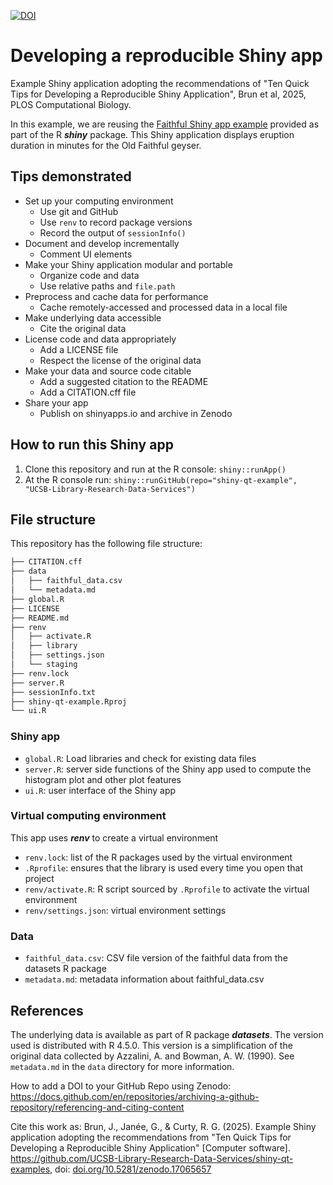 

[![DOI](https://zenodo.org/badge/DOI/10.5281/zenodo.17065657.svg)](https://doi.org/10.5281/zenodo.17065657)



# Developing a reproducible Shiny app

Example Shiny application adopting the recommendations of "Ten Quick Tips for Developing a Reproducible Shiny Application", Brun et al, 2025, PLOS Computational Biology.

In this example, we are reusing the [Faithful Shiny app example](https://shiny.posit.co/r/gallery/start-simple/faithful/) provided as part of the R ***shiny*** package. This Shiny application displays eruption duration in minutes for the Old Faithful geyser.

## Tips demonstrated

-   Set up your computing environment
    -   Use git and GitHub
    -   Use `renv` to record package versions
    -   Record the output of `sessionInfo()`
-   Document and develop incrementally
    -   Comment UI elements
-   Make your Shiny application modular and portable
    -   Organize code and data
    -   Use relative paths and `file.path`
-   Preprocess and cache data for performance
    -   Cache remotely-accessed and processed data in a local file
-   Make underlying data accessible
    -   Cite the original data
-   License code and data appropriately
    -   Add a LICENSE file
    -   Respect the license of the original data
-   Make your data and source code citable
    -   Add a suggested citation to the README
    -   Add a CITATION.cff file
-   Share your app
    -   Publish on shinyapps.io and archive in Zenodo
    
## How to run this Shiny app

1. Clone this repository and run at the R console: `shiny::runApp()`
2. At the R console run: `shiny::runGitHub(repo="shiny-qt-example", "UCSB-Library-Research-Data-Services")`

## File structure

This repository has the following file structure:

```bash
├── CITATION.cff
├── data
│   ├── faithful_data.csv
│   └── metadata.md
├── global.R
├── LICENSE
├── README.md
├── renv
│   ├── activate.R
│   ├── library
│   ├── settings.json
│   └── staging
├── renv.lock
├── server.R
├── sessionInfo.txt
├── shiny-qt-example.Rproj
└── ui.R
```

### Shiny app

- `global.R`: Load libraries and check for existing data files
- `server.R`: server side functions of the Shiny app used to compute the histogram plot and other plot features
- `ui.R`: user interface of the Shiny app

### Virtual computing environment

This app uses ***renv*** to create a virtual environment

- `renv.lock`: list of the R packages used by the virtual environment
- `.Rprofile`: ensures that the library is used every time you open that project
- `renv/activate.R`: R script sourced by `.Rprofile` to activate the virtual environment
- `renv/settings.json`: virtual environment settings

### Data

- `faithful_data.csv`: CSV file version of the faithful data from the datasets R package
- `metadata.md`: metadata information about faithful_data.csv

## References

The underlying data is available as part of R package ***datasets***. The version used is distributed with R 4.5.0. This version is a simplification
of the original data collected by Azzalini, A. and Bowman, A. W. (1990). See `metadata.md` in the `data` directory for more information.

How to add a DOI to your GitHub Repo using Zenodo: <https://docs.github.com/en/repositories/archiving-a-github-repository/referencing-and-citing-content>

Cite this work as: Brun, J., Janée, G., & Curty, R. G. (2025). Example Shiny application adopting the recommendations from "Ten Quick Tips for Developing a Reproducible Shiny Application" [Computer software]. <https://github.com/UCSB-Library-Research-Data-Services/shiny-qt-examples>, doi: [doi.org/10.5281/zenodo.17065657](https://doi.org/10.5281/zenodo.17065657)
